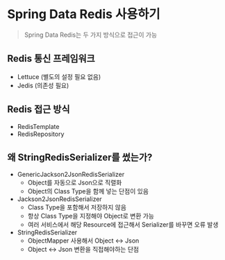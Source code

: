 # Spring Data Redis 사용하기

> Spring Data Redis는 두 가지 방식으로 접근이 가능

## Redis 통신 프레임워크

- Lettuce (별도의 설정 필요 없음)
- Jedis (의존성 필요)

## Redis 접근 방식

- RedisTemplate
- RedisRepository

## 왜 StringRedisSerializer를 썼는가?

- GenericJackson2JsonRedisSerializer
    - Object를 자동으로 Json으로 직렬화
    - Object의 Class Type을 함께 넣는 단점이 있음
- Jackson2JsonRedisSerializer
    - Class Type을 포함해서 저장하지 않음
    - 항상 Class Type을 지정해야 Object로 변환 가능
    - 여러 서비스에서 해당 Resource에 접근해서 Serializer를 바꾸면 오류 발생
- StringRedisSerializer
    - ObjectMapper 사용해서 Object <-> Json
    - Object <-> Json 변환을 직접해야하는 단점